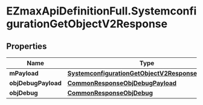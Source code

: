 # EZmaxApiDefinitionFull.SystemconfigurationGetObjectV2Response

## Properties

Name | Type | Description | Notes
------------ | ------------- | ------------- | -------------
**mPayload** | [**SystemconfigurationGetObjectV2ResponseMPayload**](SystemconfigurationGetObjectV2ResponseMPayload.md) |  | 
**objDebugPayload** | [**CommonResponseObjDebugPayload**](CommonResponseObjDebugPayload.md) |  | [optional] 
**objDebug** | [**CommonResponseObjDebug**](CommonResponseObjDebug.md) |  | [optional] 


